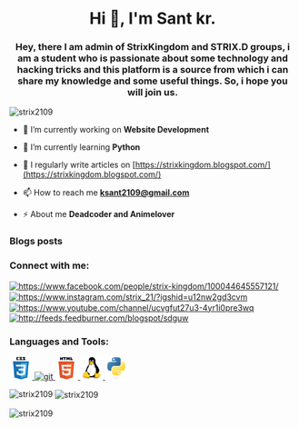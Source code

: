 <h1 align="center">Hi 👋, I'm Sant kr.</h1>
<h3 align="center">Hey, there I am admin of StrixKingdom and STRIX.D groups, i am a student who is passionate about some technology and hacking tricks and this platform is a source from which i can share my knowledge and some useful things. So, i hope you will join us.</h3>

<p align="left"> <img src="https://komarev.com/ghpvc/?username=strix2109&label=Profile%20views&color=0e75b6&style=flat" alt="strix2109" /> </p>

- 🔭 I’m currently working on **Website Development**

- 🌱 I’m currently learning **Python**

- 📝 I regularly write articles on [https://strixkingdom.blogspot.com/](https://strixkingdom.blogspot.com/)

- 📫 How to reach me **ksant2109@gmail.com**

- ⚡ About me **Deadcoder and Animelover**

### Blogs posts
<!-- BLOG-POST-LIST:START -->
<!-- BLOG-POST-LIST:END -->

<h3 align="left">Connect with me:</h3>
<p align="left">
<a href="https://fb.com/https://www.facebook.com/people/strix-kingdom/100044645557121/" target="blank"><img align="center" src="https://raw.githubusercontent.com/rahuldkjain/github-profile-readme-generator/neutral-icons/src/images/icons/Social/facebook.svg" alt="https://www.facebook.com/people/strix-kingdom/100044645557121/" height="30" width="40" /></a>
<a href="https://instagram.com/https://www.instagram.com/strix_21/?igshid=u12nw2gd3cvm" target="blank"><img align="center" src="https://raw.githubusercontent.com/rahuldkjain/github-profile-readme-generator/neutral-icons/src/images/icons/Social/instagram.svg" alt="https://www.instagram.com/strix_21/?igshid=u12nw2gd3cvm" height="30" width="40" /></a>
<a href="https://www.youtube.com/c/https://www.youtube.com/channel/ucvgfut27u3-4yr1i0pre3wq" target="blank"><img align="center" src="https://raw.githubusercontent.com/rahuldkjain/github-profile-readme-generator/neutral-icons/src/images/icons/Social/youtube.svg" alt="https://www.youtube.com/channel/ucvgfut27u3-4yr1i0pre3wq" height="30" width="40" /></a>
<a href="/http://feeds.feedburner.com/blogspot/sdguw" target="blank"><img align="center" src="https://raw.githubusercontent.com/rahuldkjain/github-profile-readme-generator/neutral-icons/src/images/icons/Social/rss.svg" alt="http://feeds.feedburner.com/blogspot/sdguw" height="30" width="40" /></a>
</p>

<h3 align="left">Languages and Tools:</h3>
<p align="left"> <a href="https://www.w3schools.com/css/" target="_blank"> <img src="https://raw.githubusercontent.com/devicons/devicon/master/icons/css3/css3-original-wordmark.svg" alt="css3" width="40" height="40"/> </a> <a href="https://git-scm.com/" target="_blank"> <img src="https://www.vectorlogo.zone/logos/git-scm/git-scm-icon.svg" alt="git" width="40" height="40"/> </a> <a href="https://www.w3.org/html/" target="_blank"> <img src="https://raw.githubusercontent.com/devicons/devicon/master/icons/html5/html5-original-wordmark.svg" alt="html5" width="40" height="40"/> </a> <a href="https://www.linux.org/" target="_blank"> <img src="https://raw.githubusercontent.com/devicons/devicon/master/icons/linux/linux-original.svg" alt="linux" width="40" height="40"/> </a> <a href="https://www.python.org" target="_blank"> <img src="https://raw.githubusercontent.com/devicons/devicon/master/icons/python/python-original.svg" alt="python" width="40" height="40"/> </a> </p>

<p><img align="left" src="https://github-readme-stats.vercel.app/api/top-langs?username=strix2109&show_icons=true&locale=en&layout=compact" alt="strix2109" /></p>

<p>&nbsp;<img align="center" src="https://github-readme-stats.vercel.app/api?username=strix2109&show_icons=true&locale=en" alt="strix2109" /></p>

<p><img align="center" src="https://github-readme-streak-stats.herokuapp.com/?user=strix2109&" alt="strix2109" /></p>
